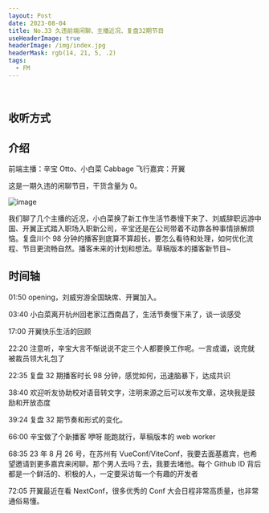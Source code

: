 ```yaml
---
layout: Post
date: 2023-08-04
title: No.33 久违前端闲聊、主播近况、复盘32期节目
useHeaderImage: true
headerImage: /img/index.jpg
headerMask: rgb(14, 21, 5, .2)
tags:
  - FM
---
```


‍

## 收听方式

## 介绍

前端主播：辛宝 Otto、小白菜 Cabbage
飞行嘉宾：开翼

这是一期久违的闲聊节目，干货含量为 0。

​![image](https://cdn.ijust.cc/img/image-20231010162502-9tuglnh.png)​

我们聊了几个主播的近况，小白菜换了新工作生活节奏慢下来了、刘威辞职远游中国、开翼正式踏入职场入职新公司，辛宝还是在公司带着不动靠各种事情排解烦恼。复盘川个 98 分钟的播客到底算不算超长，要怎么看待和处理，如何优化流程、节目更流畅自然。播客未来的计划和想法。草稿版本的播客新节目~

## 时间轴

01:50 opening，刘威穷游全国缺席、开翼加入。

03:40 小白菜离开杭州回老家江西南昌了，生活节奏慢下来了，谈一谈感受

17:00 开翼快乐生活的回顾

22:20 注意听，辛宝大言不惭说说不定三个人都要换工作呢。一言成谶，说完就被裁员领大礼包了

22:35 复盘 32 期播客时长 98 分钟，感觉如何，迅速脑暴下，达成共识

38:40 欢迎听友协助校对语音转文字，注明来源之后可以发布文章，这块我是鼓励和开放态度

39:24 复盘 32 期节奏和形式的变化。

66:00 辛宝做了个新播客 咿呀 能跑就行，草稿版本的 web worker

68:35 23 年 8 月 26 号，在苏州有 VueConf/ViteConf，我要去面基嘉宾，也希望邀请到更多嘉宾来闲聊。那个男人去吗？去，我要去堵他。每个 Github ID 背后都是一个鲜活的、积极的人，一定要采访每一个有趣的开发者

72:05 开翼最近在看 NextConf，很多优秀的 Conf 大会日程非常高质量，也非常通俗易懂。

‍
